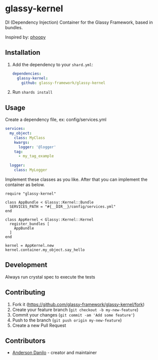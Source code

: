 # glassy-kernel

DI (Dependency Injection) Container for the Glassy Framework, based in bundles.

Inspired by: [phoopy](https://github.com/phoopy/phoopy)

## Installation

1. Add the dependency to your `shard.yml`:

   ```yaml
   dependencies:
     glassy-kernel:
       github: glassy-framework/glassy-kernel
   ```

2. Run `shards install`

## Usage

Create a dependency file, ex: config/services.yml
```yml
services:
  my_object:
    class: MyClass
    kwargs:
      logger: '@logger'
    tag:
      - my_tag_example
  
  logger:
    class: MyLogger
```

Implement these classes as you like. After that you can implement the container as below.

```crystal
require "glassy-kernel"

class AppBundle < Glassy::Kernel::Bundle
  SERVICES_PATH = "#{__DIR__}/config/services.yml"
end

class AppKernel < Glassy::Kernel::Kernel
  register_bundles [
    AppBundle
  ]
end

kernel = AppKernel.new
kernel.container.my_object.say_hello
```

## Development

Always run crystal spec to execute the tests

## Contributing

1. Fork it (<https://github.com/glassy-framework/glassy-kernel/fork>)
2. Create your feature branch (`git checkout -b my-new-feature`)
3. Commit your changes (`git commit -am 'Add some feature'`)
4. Push to the branch (`git push origin my-new-feature`)
5. Create a new Pull Request

## Contributors

- [Anderson Danilo](https://github.com/andersondanilo) - creator and maintainer
